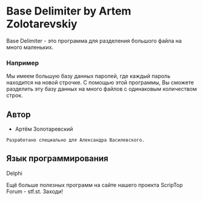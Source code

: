# Base Delimiter by Artem Zolotarevskiy

Base Delimiter - это программа для разделения большого файла на много маленьких. 

### Например
Мы имеем большую базу данных паролей, где каждый пароль находится на новой строчке. 
С помощью этой программы, Вы сможете разделить эту базу данных на много файлов с одинаковым количеством строк. 

## Автор

* Артём Золотаревский

```
Разработано специально для Александра Василевского. 
```
## Язык программирования

Delphi

Ещё больше полезных программ на сайте нашего проекта ScripTop Forum - stf.st. Заходи!
